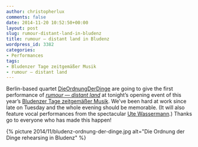 ```yaml
---
author: christopherlux
comments: false
date: 2014-11-20 10:52:50+00:00
layout: post
slug: rumour-distant-land-in-bludenz
title: rumour — distant land in Bludenz
wordpress_id: 3382
categories:
- Performances
tags:
- Bludenzer Tage zeitgemäßer Musik
- rumour — distant land
---
```


Berlin-based quartet [DieOrdnungDerDinge](http://dieordnungderdinge.com) are going to give the first performance of [_rumour — distant land_](http://www.chrisswithinbank.net/2014/11/rumour-distant-land/) at tonight’s opening event of this year’s [Bludenzer Tage zeitgemäßer Musik](https://www.facebook.com/bludenzertage). We’ve been hard at work since late on Tuesday and the whole evening should be memorable. (It will also feature vocal performances from the spectacular [Ute Wassermann](http://femmes-savantes.net/en/les-femmes-savantes/ute-wassermann).) Thanks go to everyone who has made this happen!

{% picture 2014/11/bludenz-ordnung-der-dinge.jpg alt="Die Ordnung der Dinge rehearsing in Bludenz" %}
